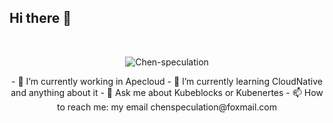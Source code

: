 ## Hi there 👋
<br />
<p align="center"> <img src="https://github-readme-stats.vercel.app/api?username=Chen-speculation&show_icons=true&theme=dark" alt="Chen-speculation" /> 
</p>

<div align="center">
      - 🔭 I’m currently working in Apecloud
      - 🌱 I’m currently learning CloudNative and anything about it
      - 💬 Ask me about Kubeblocks or Kubenertes
      - 📫 How to reach me: my email chenspeculation@foxmail.com
</div>

